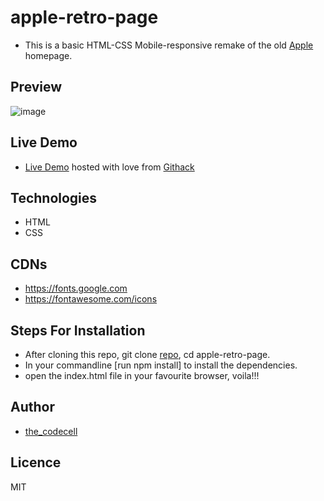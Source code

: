 # apple-retro-page

- This is a basic HTML-CSS Mobile-responsive remake of the old [Apple](https://web.archive.org/web/20140228164946/http://www.apple.com/) homepage.

## Preview
![image](https://user-images.githubusercontent.com/46686100/70787952-1b601800-1d90-11ea-8e66-5d91f7e0bcd3.png)

## Live Demo
- [Live Demo](https://rawcdn.githack.com/codecell/apple-retro-page/28d1ae030d9a1ba9d6092dbd33d17ebaad1e84a8/index.html) hosted with love from [Githack](https://raw.githack.com.com)


## Technologies
- HTML
- CSS

## CDNs
- https://fonts.google.com
- https://fontawesome.com/icons

## Steps For Installation
- After cloning this repo, git clone [repo](https://github.com/codecell/utube-clone.git), cd apple-retro-page.
- In your commandline [run npm install] to install the dependencies.
- open the index.html file in your favourite browser, voila!!!

## Author
- [the_codecell](https://twitter.com/)

## Licence
MIT